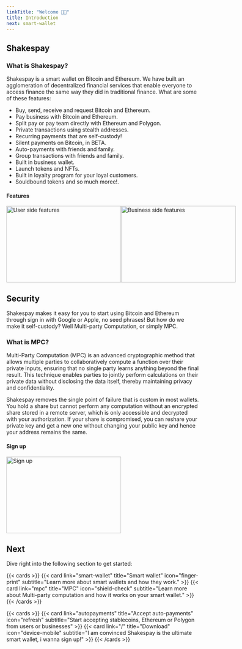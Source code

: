 ```yaml
---
linkTitle: "Welcome 👨‍💻"
title: Introduction
next: smart-wallet
---
```


## Shakespay

### What is Shakespay?

Shakespay is a smart wallet on Bitcoin and Ethereum. We have built an agglomeration of decentralized financial services that enable everyone to access finance the same way they did in traditional finance. What are some of these features:

- Buy, send, receive and request Bitcoin and Ethereum.
- Pay business with Bitcoin and Ethereum.
- Split pay or pay team directly with Ethereum and Polygon.
- Private transactions using stealth addresses.
- Recurring payments that are self-custody!
- Silent payments on Bitcoin, in BETA.
- Auto-payments with friends and family.
- Group transactions with friends and family.
- Built in business wallet.
- Launch tokens and NFTs.
- Built in loyalty program for your loyal customers.
- Souldbound tokens and so much moree!.

#### Features

<div
style="display: flex;">
  <img
   src="/images/1726.png" alt="User side features" width="300" height="200">
  <img
   src="/images/1727.png" alt="Business side features" width="300" height="200">
</div>

## Security

Shakespay makes it easy for you to start using Bitcoin and Ethereum through sign in with Google or Apple, no seed phrases! But how do we make it self-custody? Well Multi-party Computation, or simply MPC.

### What is MPC?

Multi-Party Computation (MPC) is an advanced cryptographic method that allows multiple parties to collaboratively compute a function over their private inputs, ensuring that no single party learns anything beyond the final result. This technique enables parties to jointly perform calculations on their private data without disclosing the data itself, thereby maintaining privacy and confidentiality.

Shakespay removes the single point of failure that is custom in most wallets. You hold a share but cannot perform any computation without an encrypted share stored in a remote server, which is only accessible and decrypted with your authorization. If your share is compromised, you can reshare your private key and get a new one without changing your public key and hence your address remains the same.

#### Sign up

<img
src="/images/image.png"  
alt="Sign up" width="300"  
height="200">

## Next

Dive right into the following section to get started:

{{< cards >}}
{{< card link="smart-wallet" title="Smart wallet" icon="finger-print" subtitle="Learn more about smart wallets and how they work." >}}
{{< card link="mpc" title="MPC" icon="shield-check" subtitle="Learn more about Multi-party computation and how it works on your smart wallet." >}}
{{< /cards >}}

{{< cards >}}
{{< card link="autopayments" title="Accept auto-payments" icon="refresh" subtitle="Start accepting stablecoins, Ethereum or Polygon from users or businesses" >}}
{{< card link="/" title="Download" icon="device-mobile" subtitle="I am convinced Shakespay is the ultimate smart wallet, i wanna sign up!" >}}
{{< /cards >}}

